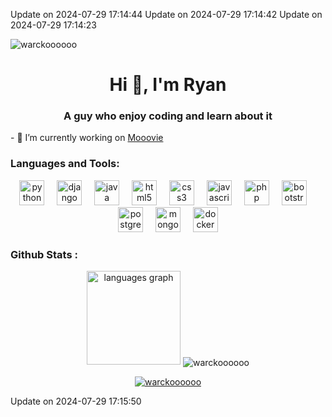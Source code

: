 Update on 2024-07-29 17:14:44
Update on 2024-07-29 17:14:42
Update on 2024-07-29 17:14:23
<p align="left"> 
  <img src="https://komarev.com/ghpvc/?username=warckoooooo&label=Profile%20views&color=0e75b6&style=flat" alt="warckoooooo" />
</p>

<h1 align="center">Hi 👋, I'm Ryan
<h3 align="center">A guy who enjoy coding and learn about it</h3>
- 🔭 I’m currently working on <a href="https://github.com/Warckoooooo/mooovie">Mooovie</a>

<h3 align="left">Languages and Tools:</h3>
<div align="center">
  <img src="https://cdn.jsdelivr.net/gh/devicons/devicon/icons/python/python-original.svg" height="40" alt="python logo"  />
  <img width="12" />
  <img src="https://cdn.jsdelivr.net/gh/devicons/devicon/icons/django/django-plain.svg" height="40" alt="django logo"  />
  <img width="12" />
  <img src="https://cdn.jsdelivr.net/gh/devicons/devicon/icons/java/java-original.svg" height="40" alt="java logo"  />
  <img width="12" />
  <img src="https://cdn.jsdelivr.net/gh/devicons/devicon/icons/html5/html5-original.svg" height="40" alt="html5 logo"  />
  <img width="12" />
  <img src="https://cdn.jsdelivr.net/gh/devicons/devicon/icons/css3/css3-original.svg" height="40" alt="css3 logo"  />
  <img width="12" />
  <img src="https://cdn.jsdelivr.net/gh/devicons/devicon/icons/javascript/javascript-original.svg" height="40" alt="javascript logo"  />
  <img width="12" />
  <img src="https://cdn.jsdelivr.net/gh/devicons/devicon/icons/php/php-original.svg" height="40" alt="php logo"  />
  <img width="12" />
  <img src="https://cdn.jsdelivr.net/gh/devicons/devicon/icons/bootstrap/bootstrap-original.svg" height="40" alt="bootstrap logo"  />
  <img width="12" />
  <img src="https://cdn.jsdelivr.net/gh/devicons/devicon/icons/postgresql/postgresql-original.svg" height="40" alt="postgresql logo"  />
  <img width="12" />
  <img src="https://cdn.jsdelivr.net/gh/devicons/devicon/icons/mongodb/mongodb-original.svg" height="40" alt="mongodb logo"  />
  <img width="12" />
  <img src="https://cdn.jsdelivr.net/gh/devicons/devicon/icons/docker/docker-original.svg" height="40" alt="docker logo"  />
</div>

<h3 align="left">Github Stats :</h3>
<div align="center">
  <img src="https://github-readme-stats.vercel.app/api/top-langs?username=warckoooooo&locale=en&hide_title=false&layout=compact&card_width=320&langs_count=5&theme=dracula&hide_border=false&order=2" height="150" alt="languages graph"  />
  <img align="center" src="https://github-readme-streak-stats.herokuapp.com/?user=warckoooooo&" alt="warckoooooo" />
</div>

<p align="center"> <a href="https://github.com/ryo-ma/github-profile-trophy"><img src="https://github-profile-trophy.vercel.app/?username=warckoooooo" alt="warckoooooo" /></a> </p>
Update on 2024-07-29 17:15:50

